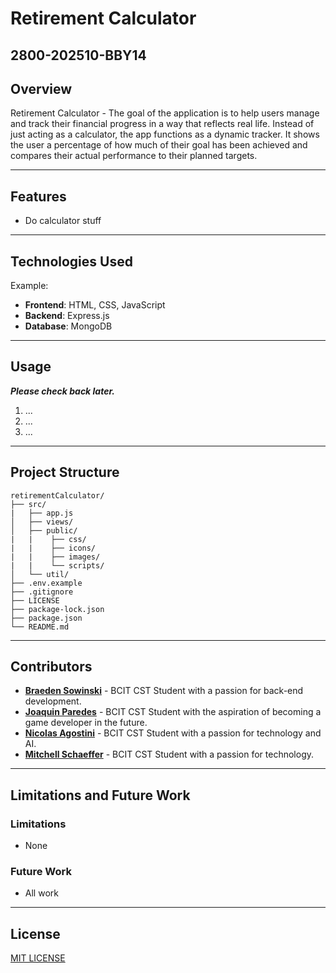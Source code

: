# Retirement Calculator
## 2800-202510-BBY14

## Overview

Retirement Calculator - The goal of the application is to help users manage and track their financial progress in a way that reflects real life. Instead of just acting as a calculator, the app functions as a dynamic tracker. It shows the user a percentage of how much of their goal has been achieved and compares their actual performance to their planned targets.

---

## Features

- Do calculator stuff

---

## Technologies Used

Example:
- **Frontend**: HTML, CSS, JavaScript
- **Backend**: Express.js
- **Database**: MongoDB

---

## Usage

***Please check back later.***

1. ...
2. ...
3. ...

---

## Project Structure

```
retirementCalculator/
├── src/
|   ├── app.js
│   ├── views/
│   ├── public/
|   |    ├── css/
|   |    ├── icons/
|   |    ├── images/
|   |    └── scripts/
│   └── util/
├── .env.example
├── .gitignore
├── LICENSE
├── package-lock.json
├── package.json
└── README.md
```

---

## Contributors
- **[Braeden Sowinski](https://github.com/SowinskiBraeden)** - BCIT CST Student with a passion for back-end development.
- **[Joaquin Paredes](https://github.com/JoaquinPar)** - BCIT CST Student with the aspiration of becoming a game developer in the future.
- **[Nicolas Agostini](https://github.com/nicoagostini)** - BCIT CST Student with a passion for technology and AI.
- **[Mitchell Schaeffer](https://github.com/knighthawk4227)** - BCIT CST Student with a passion for technology.

---

## Limitations and Future Work
### Limitations

- None

### Future Work

- All work

---

## License

[MIT LICENSE](/LICENSE)
